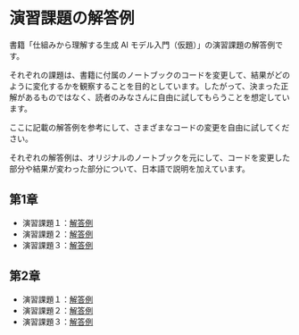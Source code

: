 # 演習課題の解答例

書籍「仕組みから理解する生成 AI モデル入門（仮題）」の演習課題の解答例です。

それぞれの課題は、書籍に付属のノートブックのコードを変更して、結果がどのように変化するかを観察することを目的としています。したがって、決まった正解があるものではなく、読者のみなさんに自由に試してもらうことを想定しています。

ここに記載の解答例を参考にして、さまざまなコードの変更を自由に試してください。

それぞれの解答例は、オリジナルのノートブックを元にして、コードを変更した部分や結果が変わった部分について、日本語で説明を加えています。

## 第1章

- 演習課題１：[解答例](https://github.com/enakai00/colab_GenAI_lecture/blob/excercise_answer/Excercise/Excercise%201-1.ipynb)
- 演習課題２：[解答例](https://github.com/enakai00/colab_GenAI_lecture/blob/excercise_answer/Excercise/Excercise%201-2.ipynb)
- 演習課題３：[解答例](https://github.com/enakai00/colab_GenAI_lecture/blob/excercise_answer/Excercise/Excercise%201-3.ipynb)

## 第2章

- 演習課題１：[解答例](https://github.com/enakai00/colab_GenAI_lecture/blob/excercise_answer/Excercise/Excercise%202-1.ipynb)
- 演習課題２：[解答例](https://github.com/enakai00/colab_GenAI_lecture/blob/excercise_answer/Excercise/Excercise%202-2.ipynb)
- 演習課題３：[解答例](https://github.com/enakai00/colab_GenAI_lecture/blob/excercise_answer/Excercise/Excercise%202-3.ipynb)
